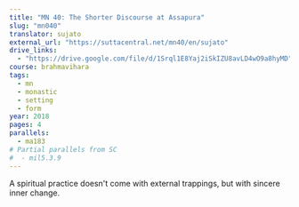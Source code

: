 ```yaml
---
title: "MN 40: The Shorter Discourse at Assapura"
slug: "mn040"
translator: sujato
external_url: "https://suttacentral.net/mn40/en/sujato"
drive_links:
  - "https://drive.google.com/file/d/1Srql1E8Yaj2iSkIZU8avLD4wO9a8hyMD"
course: brahmavihara
tags:
  - mn
  - monastic
  - setting
  - form
year: 2018
pages: 4
parallels:
  - ma183
# Partial parallels from SC
#  - mil5.3.9
---
```


A spiritual practice doesn't come with external trappings, but with sincere inner change.

